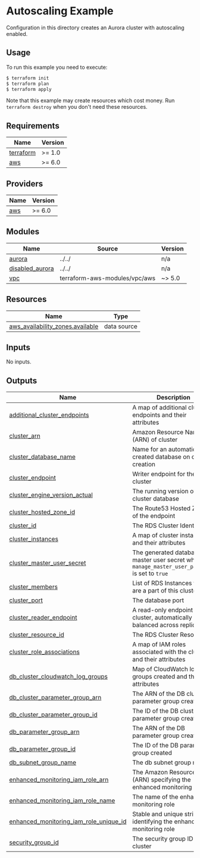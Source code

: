 # Autoscaling Example

Configuration in this directory creates an Aurora cluster with autoscaling enabled.

## Usage

To run this example you need to execute:

```bash
$ terraform init
$ terraform plan
$ terraform apply
```

Note that this example may create resources which cost money. Run `terraform destroy` when you don't need these resources.

<!-- BEGIN_TF_DOCS -->
## Requirements

| Name | Version |
|------|---------|
| <a name="requirement_terraform"></a> [terraform](#requirement\_terraform) | >= 1.0 |
| <a name="requirement_aws"></a> [aws](#requirement\_aws) | >= 6.0 |

## Providers

| Name | Version |
|------|---------|
| <a name="provider_aws"></a> [aws](#provider\_aws) | >= 6.0 |

## Modules

| Name | Source | Version |
|------|--------|---------|
| <a name="module_aurora"></a> [aurora](#module\_aurora) | ../../ | n/a |
| <a name="module_disabled_aurora"></a> [disabled\_aurora](#module\_disabled\_aurora) | ../../ | n/a |
| <a name="module_vpc"></a> [vpc](#module\_vpc) | terraform-aws-modules/vpc/aws | ~> 5.0 |

## Resources

| Name | Type |
|------|------|
| [aws_availability_zones.available](https://registry.terraform.io/providers/hashicorp/aws/latest/docs/data-sources/availability_zones) | data source |

## Inputs

No inputs.

## Outputs

| Name | Description |
|------|-------------|
| <a name="output_additional_cluster_endpoints"></a> [additional\_cluster\_endpoints](#output\_additional\_cluster\_endpoints) | A map of additional cluster endpoints and their attributes |
| <a name="output_cluster_arn"></a> [cluster\_arn](#output\_cluster\_arn) | Amazon Resource Name (ARN) of cluster |
| <a name="output_cluster_database_name"></a> [cluster\_database\_name](#output\_cluster\_database\_name) | Name for an automatically created database on cluster creation |
| <a name="output_cluster_endpoint"></a> [cluster\_endpoint](#output\_cluster\_endpoint) | Writer endpoint for the cluster |
| <a name="output_cluster_engine_version_actual"></a> [cluster\_engine\_version\_actual](#output\_cluster\_engine\_version\_actual) | The running version of the cluster database |
| <a name="output_cluster_hosted_zone_id"></a> [cluster\_hosted\_zone\_id](#output\_cluster\_hosted\_zone\_id) | The Route53 Hosted Zone ID of the endpoint |
| <a name="output_cluster_id"></a> [cluster\_id](#output\_cluster\_id) | The RDS Cluster Identifier |
| <a name="output_cluster_instances"></a> [cluster\_instances](#output\_cluster\_instances) | A map of cluster instances and their attributes |
| <a name="output_cluster_master_user_secret"></a> [cluster\_master\_user\_secret](#output\_cluster\_master\_user\_secret) | The generated database master user secret when `manage_master_user_password` is set to `true` |
| <a name="output_cluster_members"></a> [cluster\_members](#output\_cluster\_members) | List of RDS Instances that are a part of this cluster |
| <a name="output_cluster_port"></a> [cluster\_port](#output\_cluster\_port) | The database port |
| <a name="output_cluster_reader_endpoint"></a> [cluster\_reader\_endpoint](#output\_cluster\_reader\_endpoint) | A read-only endpoint for the cluster, automatically load-balanced across replicas |
| <a name="output_cluster_resource_id"></a> [cluster\_resource\_id](#output\_cluster\_resource\_id) | The RDS Cluster Resource ID |
| <a name="output_cluster_role_associations"></a> [cluster\_role\_associations](#output\_cluster\_role\_associations) | A map of IAM roles associated with the cluster and their attributes |
| <a name="output_db_cluster_cloudwatch_log_groups"></a> [db\_cluster\_cloudwatch\_log\_groups](#output\_db\_cluster\_cloudwatch\_log\_groups) | Map of CloudWatch log groups created and their attributes |
| <a name="output_db_cluster_parameter_group_arn"></a> [db\_cluster\_parameter\_group\_arn](#output\_db\_cluster\_parameter\_group\_arn) | The ARN of the DB cluster parameter group created |
| <a name="output_db_cluster_parameter_group_id"></a> [db\_cluster\_parameter\_group\_id](#output\_db\_cluster\_parameter\_group\_id) | The ID of the DB cluster parameter group created |
| <a name="output_db_parameter_group_arn"></a> [db\_parameter\_group\_arn](#output\_db\_parameter\_group\_arn) | The ARN of the DB parameter group created |
| <a name="output_db_parameter_group_id"></a> [db\_parameter\_group\_id](#output\_db\_parameter\_group\_id) | The ID of the DB parameter group created |
| <a name="output_db_subnet_group_name"></a> [db\_subnet\_group\_name](#output\_db\_subnet\_group\_name) | The db subnet group name |
| <a name="output_enhanced_monitoring_iam_role_arn"></a> [enhanced\_monitoring\_iam\_role\_arn](#output\_enhanced\_monitoring\_iam\_role\_arn) | The Amazon Resource Name (ARN) specifying the enhanced monitoring role |
| <a name="output_enhanced_monitoring_iam_role_name"></a> [enhanced\_monitoring\_iam\_role\_name](#output\_enhanced\_monitoring\_iam\_role\_name) | The name of the enhanced monitoring role |
| <a name="output_enhanced_monitoring_iam_role_unique_id"></a> [enhanced\_monitoring\_iam\_role\_unique\_id](#output\_enhanced\_monitoring\_iam\_role\_unique\_id) | Stable and unique string identifying the enhanced monitoring role |
| <a name="output_security_group_id"></a> [security\_group\_id](#output\_security\_group\_id) | The security group ID of the cluster |
<!-- END_TF_DOCS -->
